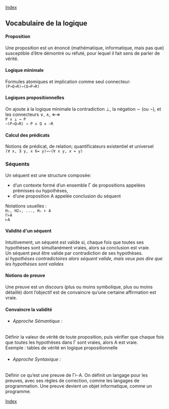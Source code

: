 [Index](./index.md)

## Vocabulaire de la logique

#### Proposition
Une proposition est un énoncé (mathématique, informatique, mais pas
que) susceptible d’être démontré ou réfuté, pour lequel il fait sens de parler
de vérité.  

#### Logique minimale
Formules atomiques et implication comme seul connecteur:  
`(P→Q→R)→(Q→P→R)`

#### Logiques propositionnelles
On ajoute à la logique minimale la contradiction ⊥, la négation ∼ (ou ¬), et les connecteurs ∨, ∧, ⇐⇒  
`P ∨ ⊥ → P`  
`∼(P→Q→R) → P ∧ Q ∧ ∼R`

#### Calcul des prédicats
Notions de prédicat, de relation; quantificateurs existentiel et universel  
`(∀ x, ∃ y, x 6= y)→∼(∀ x y, x = y)`

### Séquents
Un séquent est une structure composée:
* d’un contexte formé d’un ensemble Γ de propositions appelées prémisses ou hypothèses,
* d’une proposition A appelée conclusion du séquent

Notations usuelles :  
`H₁, H2₂, ..., Hₙ ⊢ A`  
`Γ⊢A`  
`⊢A`

#### Validité d'un séquent
Intuitivement, un séquent est valide si, chaque fois que toutes ses hypothèses sont simultanément vraies, alors sa conclusion est vraie.  
Un séquent peut être valide par contradiction de ses hypothèses.  
*si hypothèses contradictoires alors séquent valide, mais veux pas dire que les hypothèses sont valides*

#### Notions de preuve
Une preuve est un discours (plus ou moins symbolique, plus ou moins détaillé) dont l’objectif est de convaincre qu’une certaine affirmation est vraie.  

#### Convaincre la validité
* ###### Approche Sémantique :
Définir la valeur de vérité de toute proposition, puis vérifier que chaque fois que toutes les hypothèses dans Γ sont vraies, alors A est vraie.  
Exemple : tables de vérité en logique propositionnelle
* ###### Approche Syntaxique :
Définir ce qu’est une preuve de Γ⊢A. On définit un langage pour les preuves, avec ses règles de correction, comme les langages de programmation. Une preuve devient un objet informatique, comme un programme.

[Index](./index.md)
